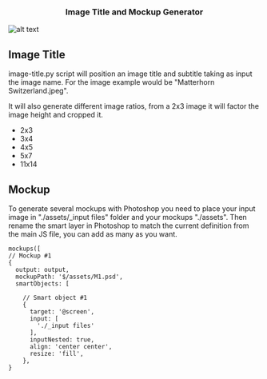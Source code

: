 <!-- PROJECT LOGO -->
  <h3 align="center">Image Title and Mockup Generator</h3>

![alt text](https://i.etsystatic.com/34379899/r/il/1486ee/3767068935/il_1140xN.3767068935_8jiq.jpg)
## Image Title

image-title.py script will position an image title and subtitle taking as input the image name. For the image example would be "Matterhorn Switzerland.jpeg".

It will also generate different image ratios, from a 2x3 image it will factor the image height and cropped it.
* 2x3
* 3x4
* 4x5
* 5x7
* 11x14

## Mockup

To generate several mockups with Photoshop you need to place your input image in "./assets/_input files" folder and your mockups "./assets". Then rename the smart layer in Photoshop to match the current definition from the main JS file, you can add as many as you want.


```
mockups([
// Mockup #1
{
  output: output, 
  mockupPath: '$/assets/M1.psd', 
  smartObjects: [
    
    // Smart object #1
    {
      target: '@screen',
      input: [
        './_input files'
      ], 
      inputNested: true,
      align: 'center center',
      resize: 'fill', 
    },
}
```
